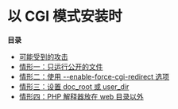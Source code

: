以 CGI 模式安装时
=================

**目录**

-   [可能受到的攻击](/security/cgi-bin/attacks.html)
-   [情形一：只运行公开的文件](/security/cgi-bin/default.html)
-   [情形二：使用 --enable-force-cgi-redirect
    选项](/security/cgi-bin/force-redirect.html)
-   [情形三：设置 doc\_root 或
    user\_dir](/security/cgi-bin/doc-root.html)
-   [情形四：PHP 解释器放在 web 目录以外](/security/cgi-bin/shell.html)
